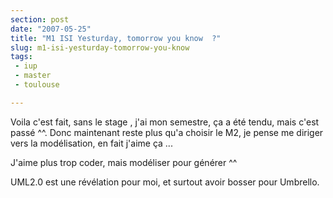```yaml
---
section: post
date: "2007-05-25"
title: "M1 ISI Yesturday, tomorrow you know  ?"
slug: m1-isi-yesturday-tomorrow-you-know
tags:
 - iup
 - master
 - toulouse

---
```


Voila c'est fait, sans le stage , j'ai mon semestre, ça a été tendu, mais c'est passé ^^. Donc maintenant reste plus qu'a choisir le M2, je pense me diriger vers la modélisation, en fait j'aime ça ...

J'aime plus trop coder, mais modéliser pour générer ^^

UML2.0 est une révélation pour moi, et surtout avoir bosser pour Umbrello.
